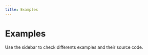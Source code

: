```yaml
---
title: Examples
---
```


# Examples
Use the sidebar to check differents examples and their source code. 